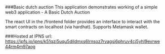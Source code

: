 ###Basic dutch auction
This application demonstrates working of a simple web3 application - A Basic Dutch Auction

The react UI in the /frontend folder provides an interface to interact with the smart contracts on localhost (via hardhat). Supports Metamask wallet.

###Hosted at IPNS url:
https://ipfs.io/ipns/k51qzi5uqu5dildmxs6lrnsoz7rvagsi6phruv4cj5yhl9evrwe44rm4m97aog